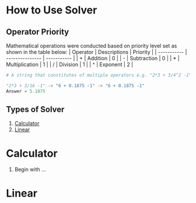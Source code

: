 # How to Use Solver

## Operator Priority

Mathematical operations were conducted based on priority level set as shown in the table below:
| Operator    | Descriptions    | Priority    |
| ----------- | --------------- | ----------- |
| +           | Addition        | 0           |
| -           | Subtraction     | 0           |
| *           | Multiplication  | 1           |
| /           | Division        | 1           |
| ^           | Exponent        | 2           |

````python
# A string that constitutes of multiple operators e.g. "2*3 + 3/4^2 -1" will go through the following steps:

"2*3 + 3/16 -1" -> "6 + 0.1875 -1" -> "6 + 0.1875 -1"
Answer = 5.1875
````

## Types of Solver

1. [Calculator](#calculator)
2. [Linear](#linear)

# Calculator

1. Begin with ...

# Linear
